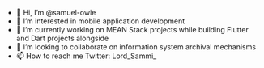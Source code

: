 - 👋 Hi, I’m @samuel-owie
- 👀 I’m interested in mobile application development
- 🌱 I’m currently working on MEAN Stack projects while building Flutter and Dart projects alongside
- 💞️ I’m looking to collaborate on information system archival mechanisms
- 📫 How to reach me Twitter: Lord_Sammi_

<!---
samuel-owie/samuel-owie is a ✨ special ✨ repository because its `README.md` (this file) appears on your GitHub profile.
You can click the Preview link to take a look at your changes.
--->
